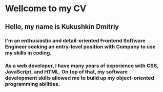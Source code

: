 # Wellcome to my CV

## Hello, my name is Kukushkin Dmitriy
### I'm an enthusiastic and detail-oriented Frontend Software Engineer seeking an entry-level position with Company to use my skills in coding.
### As a web developer, I have many years of experience with CSS, JavaScript, and HTML. On top of that, my software development skills allowed me to build up my object-oriented programming abilities.
